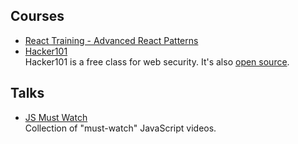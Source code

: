 ## Courses
- [React Training - Advanced React Patterns](https://courses.reacttraining.com/p/advanced-react-free)
- [Hacker101](https://www.hacker101.com)  
  Hacker101 is a free class for web security. It's also [open source](https://github.com/Hacker0x01/hacker101).

## Talks
- [JS Must Watch](https://github.com/bolshchikov/js-must-watch)  
  Collection of "must-watch" JavaScript videos.
